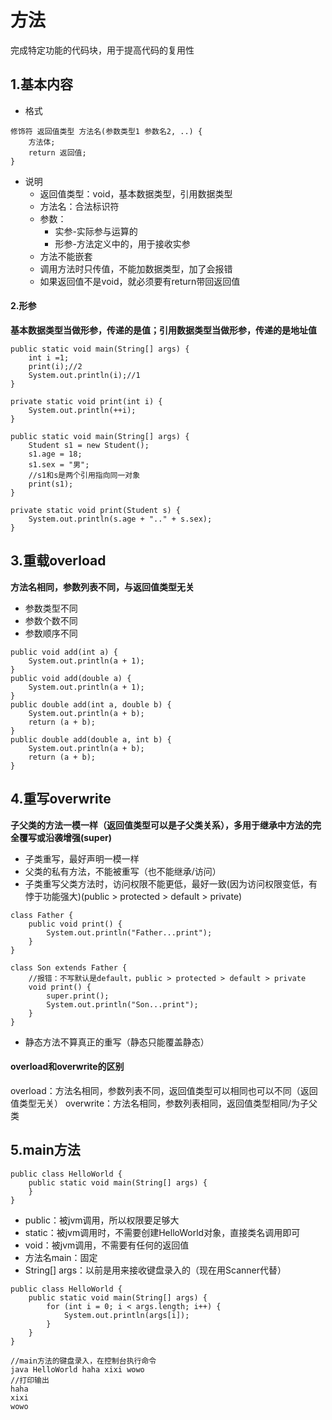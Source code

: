 # 方法
完成特定功能的代码块，用于提高代码的复用性

## 1.基本内容
- 格式
```
修饰符 返回值类型 方法名(参数类型1 参数名2, ..) {
    方法体;
    return 返回值;
}
```
- 说明
    + 返回值类型：void，基本数据类型，引用数据类型
    + 方法名：合法标识符
    + 参数：
        * 实参-实际参与运算的
        * 形参-方法定义中的，用于接收实参
    + 方法不能嵌套
    + 调用方法时只传值，不能加数据类型，加了会报错
    + 如果返回值不是void，就必须要有return带回返回值


#### 2.形参
**基本数据类型当做形参，传递的是值；引用数据类型当做形参，传递的是地址值**
```
public static void main(String[] args) {
    int i =1;
    print(i);//2
    System.out.println(i);//1
}

private static void print(int i) {
    System.out.println(++i);
}
```


```
public static void main(String[] args) {
    Student s1 = new Student();
    s1.age = 18;
    s1.sex = "男";
    //s1和s是两个引用指向同一对象
    print(s1);
}

private static void print(Student s) {
    System.out.println(s.age + ".." + s.sex);
}
```

## 3.重载overload
**方法名相同，参数列表不同，与返回值类型无关**
- 参数类型不同
- 参数个数不同
- 参数顺序不同
```
public void add(int a) {
    System.out.println(a + 1);
}
public void add(double a) {
    System.out.println(a + 1);
}
public double add(int a, double b) {
    System.out.println(a + b);
    return (a + b);
}
public double add(double a, int b) {
    System.out.println(a + b);
    return (a + b);
}
```

## 4.重写overwrite
**子父类的方法一模一样（返回值类型可以是子父类关系），多用于继承中方法的完全覆写或沿袭增强(super)**

- 子类重写，最好声明一模一样
- 父类的私有方法，不能被重写（也不能继承/访问）
- 子类重写父类方法时，访问权限不能更低，最好一致(因为访问权限变低，有悖于功能强大)(public > protected > default > private)
```
class Father {
    public void print() {
        System.out.println("Father...print");
    }
}

class Son extends Father {
    //报错：不写默认是default，public > protected > default > private
    void print() {
        super.print();
        System.out.println("Son...print");
    }
}
```

- 静态方法不算真正的重写（静态只能覆盖静态）

#### overload和overwrite的区别
overload：方法名相同，参数列表不同，返回值类型可以相同也可以不同（返回值类型无关）
overwrite：方法名相同，参数列表相同，返回值类型相同/为子父类

## 5.main方法
```
public class HelloWorld {
    public static void main(String[] args) {
    }
}
```
- public：被jvm调用，所以权限要足够大
- static：被jvm调用时，不需要创建HelloWorld对象，直接类名调用即可
- void：被jvm调用，不需要有任何的返回值
- 方法名main：固定
- String[] args：以前是用来接收键盘录入的（现在用Scanner代替）
```
public class HelloWorld {
    public static void main(String[] args) {
        for (int i = 0; i < args.length; i++) {
            System.out.println(args[i]);
        }
    }
}

//main方法的键盘录入，在控制台执行命令
java HelloWorld haha xixi wowo
//打印输出
haha
xixi
wowo
```

